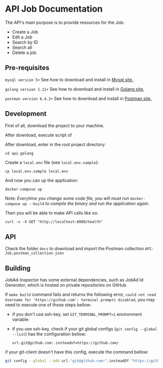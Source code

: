 # API Job Documentation 

The API's main purpose is to provide resources for the Job:
- Create a Job
- Edit a Job
- Search by ID
- Search all
- Delete a job.

## Pre-requisites

`mysql version 5+` See how to download and install in [Mysql site.](https://dev.mysql.com/downloads/repo/apt/)

`golang version 1.11+`  See how to download and install in [Golang site.](https://golang.org/doc/install)

`postman version 6.4.2+`  See how to download and install in [Postman site.](https://www.getpostman.com/apps)


## Development

First of all, download the project to your machine.

After download, execute script of 

After download, enter in the root project directory:
```
cd api-golang
```

Create a `local.env` file (see `local.env.sample`):
```
cp local.env.sample local.env
```

And now you can up the application:
```bash
docker-compose up
```

Note: *Everytime you change some code file, you will must run*  ```docker-compose up --build``` *to compile the binary and run the application again.*

Then you will be able to make API calls like so:
```
curl -v -X GET "http://localhost:8080/health"
```

## API

Check the folder `docs` to download and import the Postman collection `API-Job.postman_collection.json`


## Building

JobAd-Inspector has some external dependencies, such as JobAd Id Generator, which is hosted on private repositories on GitHub. 

If `make build` command fails and returns the following error, `could not read Username for 'https://github.com': terminal prompts disabled`, you may need to execute one of those steps bellow:

* if you don't use ssh-key, set `GIT_TERMINAL_PROMPT=1` environment variable:

* if you use ssh-key, check if your git global configs (`git config --global --list`) has the configuration bellow:

    `url.git@github.com:.insteadof=https://github.com/`
    
if your git-client doesn't have this config, execute the command bellow:
 ```sh
 git config --global --add url."git@github.com:".insteadOf "https://github.com/"
 ```



